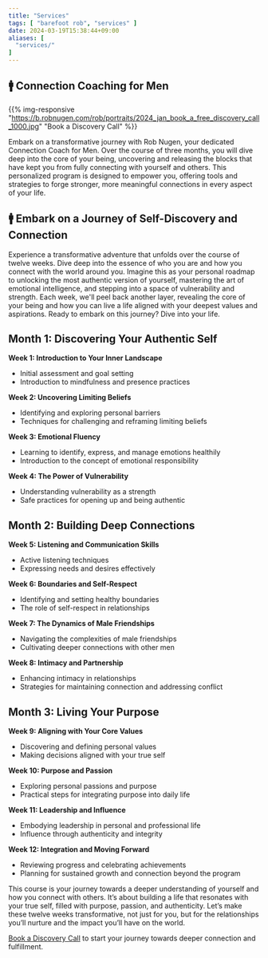 ```yaml
---
title: "Services"
tags: [ "barefoot rob", "services" ]
date: 2024-03-19T15:38:44+09:00
aliases: [
  "services/"
]
---
```


## 🚹 Connection Coaching for Men

{{% img-responsive "https://b.robnugen.com/rob/portraits/2024_jan_book_a_free_discovery_call_1000.jpg" "Book a Discovery Call" %}}

Embark on a transformative journey with Rob Nugen, your dedicated
Connection Coach for Men. Over the course of three months, you will
dive deep into the core of your being, uncovering and releasing the
blocks that have kept you from fully connecting with yourself and
others. This personalized program is designed to empower you, offering
tools and strategies to forge stronger, more meaningful connections in
every aspect of your life.

## 🚹 Embark on a Journey of Self-Discovery and Connection

Experience a transformative adventure that unfolds over the course of
twelve weeks. Dive deep into the essence of who you are and how you
connect with the world around you. Imagine this as your personal
roadmap to unlocking the most authentic version of yourself, mastering
the art of emotional intelligence, and stepping into a space of
vulnerability and strength. Each week, we'll peel back another layer,
revealing the core of your being and how you can live a life aligned
with your deepest values and aspirations. Ready to embark on this
journey?  Dive into your life.

## Month 1: Discovering Your Authentic Self

**Week 1: Introduction to Your Inner Landscape**
  - Initial assessment and goal setting
  - Introduction to mindfulness and presence practices

**Week 2: Uncovering Limiting Beliefs**
  - Identifying and exploring personal barriers
  - Techniques for challenging and reframing limiting beliefs

**Week 3: Emotional Fluency**
  - Learning to identify, express, and manage emotions healthily
  - Introduction to the concept of emotional responsibility

**Week 4: The Power of Vulnerability**
  - Understanding vulnerability as a strength
  - Safe practices for opening up and being authentic

## Month 2: Building Deep Connections

**Week 5: Listening and Communication Skills**
  - Active listening techniques
  - Expressing needs and desires effectively

**Week 6: Boundaries and Self-Respect**
  - Identifying and setting healthy boundaries
  - The role of self-respect in relationships

**Week 7: The Dynamics of Male Friendships**
  - Navigating the complexities of male friendships
  - Cultivating deeper connections with other men

**Week 8: Intimacy and Partnership**
  - Enhancing intimacy in relationships
  - Strategies for maintaining connection and addressing conflict

## Month 3: Living Your Purpose

**Week 9: Aligning with Your Core Values**
  - Discovering and defining personal values
  - Making decisions aligned with your true self

**Week 10: Purpose and Passion**
  - Exploring personal passions and purpose
  - Practical steps for integrating purpose into daily life

**Week 11: Leadership and Influence**
  - Embodying leadership in personal and professional life
  - Influence through authenticity and integrity

**Week 12: Integration and Moving Forward**
  - Reviewing progress and celebrating achievements
  - Planning for sustained growth and connection beyond the program

This course is your journey towards a deeper understanding of yourself
and how you connect with others. It’s about building a life that
resonates with your true self, filled with purpose, passion, and
authenticity. Let’s make these twelve weeks transformative, not just
for you, but for the relationships you’ll nurture and the impact
you’ll have on the world.

[Book a Discovery Call](https://calendly.com/robnugen/discovery) to
start your journey towards deeper connection and fulfillment.

